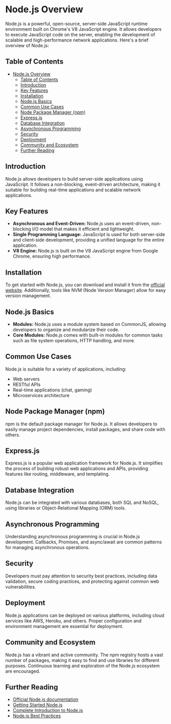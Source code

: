 # Node.js Overview

Node.js is a powerful, open-source, server-side JavaScript runtime environment built on Chrome's V8 JavaScript engine. It allows developers to execute JavaScript code on the server, enabling the development of scalable and high-performance network applications. Here's a brief overview of Node.js:

## Table of Contents

- [Node.js Overview](#nodejs-overview)
  - [Table of Contents](#table-of-contents)
  - [Introduction](#introduction)
  - [Key Features](#key-features)
  - [Installation](#installation)
  - [Node.js Basics](#nodejs-basics)
  - [Common Use Cases](#common-use-cases)
  - [Node Package Manager (npm)](#node-package-manager-npm)
  - [Express.js](#expressjs)
  - [Database Integration](#database-integration)
  - [Asynchronous Programming](#asynchronous-programming)
  - [Security](#security)
  - [Deployment](#deployment)
  - [Community and Ecosystem](#community-and-ecosystem)
  - [Further Reading](#further-reading)

## Introduction

Node.js allows developers to build server-side applications using JavaScript. It follows a non-blocking, event-driven architecture, making it suitable for building real-time applications and scalable network applications.

## Key Features

- **Asynchronous and Event-Driven:** Node.js uses an event-driven, non-blocking I/O model that makes it efficient and lightweight.
- **Single Programming Language:** JavaScript is used for both server-side and client-side development, providing a unified language for the entire application.
- **V8 Engine:** Node.js is built on the V8 JavaScript engine from Google Chrome, ensuring high performance.

## Installation

To get started with Node.js, you can download and install it from the [official website](https://nodejs.org/). Additionally, tools like NVM (Node Version Manager) allow for easy version management.

## Node.js Basics

- **Modules:** Node.js uses a module system based on CommonJS, allowing developers to organize and modularize their code.
- **Core Modules:** Node.js comes with built-in modules for common tasks such as file system operations, HTTP handling, and more.

## Common Use Cases

Node.js is suitable for a variety of applications, including:

- Web servers
- RESTful APIs
- Real-time applications (chat, gaming)
- Microservices architecture

## Node Package Manager (npm)

npm is the default package manager for Node.js. It allows developers to easily manage project dependencies, install packages, and share code with others.

## Express.js

Express.js is a popular web application framework for Node.js. It simplifies the process of building robust web applications and APIs, providing features like routing, middleware, and templating.

## Database Integration

Node.js can be integrated with various databases, both SQL and NoSQL, using libraries or Object-Relational Mapping (ORM) tools.

## Asynchronous Programming

Understanding asynchronous programming is crucial in Node.js development. Callbacks, Promises, and async/await are common patterns for managing asynchronous operations.

## Security

Developers must pay attention to security best practices, including data validation, secure coding practices, and protecting against common web vulnerabilities.

## Deployment

Node.js applications can be deployed on various platforms, including cloud services like AWS, Heroku, and others. Proper configuration and environment management are essential for deployment.

## Community and Ecosystem

Node.js has a vibrant and active community. The npm registry hosts a vast number of packages, making it easy to find and use libraries for different purposes. Continuous learning and exploration of the Node.js ecosystem are encouraged.

## Further Reading

- [Official Node.js documentation](https://nodejs.org/docs/latest/api/)
- [Getting Started Node.js](https://nodejs.org/en/learn/getting-started/introduction-to-nodejs)
- [Complete Introduction to Node.js](https://blog.debugeverything.com/introduction-node-js/)
- [Node.js Best Practices](https://github.com/goldbergyoni/nodebestpractices)
